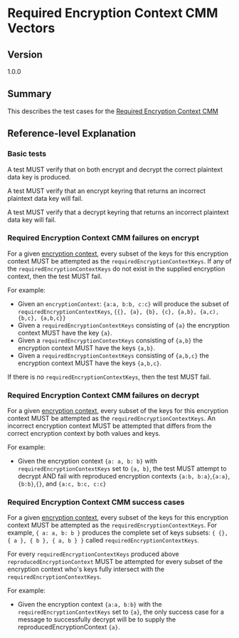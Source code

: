 [//]: # "Copyright Amazon.com Inc. or its affiliates. All Rights Reserved."
[//]: # "SPDX-License-Identifier: CC-BY-SA-4.0"

# Required Encryption Context CMM Vectors

## Version

1.0.0

## Summary

This describes the test cases for the [Required Encryption Context CMM](../../required-encryption-context-cmm.md)

## Reference-level Explanation

### Basic tests

A test MUST verify that on both encrypt and decrypt the correct
plaintext data key is produced.

A test MUST verify that an encrypt keyring that returns
an incorrect plaintext data key will fail.

A test MUST verify that a decrypt keyring that returns
an incorrect plaintext data key will fail.

### Required Encryption Context CMM failures on encrypt

For a given [encryption context](../../structures.md#encryption-context),
every subset of the keys for this encryption context
MUST be attempted as the `requiredEncryptionContextKeys`.
If any of the `requiredEncryptionContextKeys` do not exist in the
supplied encryption context, then the test MUST fail.

For example:

- Given an `encryptionContext`: `{a:a, b:b, c:c}` will produce the subset
  of `requiredEncryptionContextKeys`, `{{}, {a}, {b}, {c}, {a,b}, {a,c), {b,c}, {a,b,c}}`
- Given a `requiredEncryptionContextKeys` consisting of `{a}` the encryption context MUST
  have the key `{a}`.
- Given a `requiredEncryptionContextKeys` consisting of `{a,b}` the encryption context MUST
  have the keys `{a,b}`.
- Given a `requiredEncryptionContextKeys` consisting of `{a,b,c}` the encryption context MUST
  have the keys `{a,b,c}`.

If there is no `requiredEncryptionContextKeys`, then the test MUST fail.

### Required Encryption Context CMM failures on decrypt

For a given [encryption context](../../structures.md#encryption-context),
every subset of the keys for this encryption context
MUST be attempted as the `requiredEncryptionContextKeys`.
An incorrect encryption context
MUST be attempted that differs from the correct encryption context
by both values and keys.

For example:

- Given the encryption context `{a: a, b: b}` with
  `requiredEncryptionContextKeys` set to `{a, b}`, the test
  MUST attempt to decrypt AND fail with reproduced encryption contexts
  `{a:b, b:a}`,`{a:a}`, `{b:b}`,`{}`, and `{a:c, b:c, c:c}`

### Required Encryption Context CMM success cases

For a given [encryption context](../../structures.md#encryption-context),
every subset of the keys for this encryption context
MUST be attempted as the `requiredEncryptionContextKeys`.
For example, `{ a: a, b: b }` produces the complete set of keys subsets: `{ {}, { a }, { b }, { a, b } }` called `requiredEncryptionContextKeys`.

For every `requiredEncryptionContextKeys` produced above
`reproducedEncryptionContext` MUST be attempted
for every subset of the encryption context
who's keys fully intersect with the `requiredEncryptionContextKeys`.

For example:

- Given the encryption context `{a:a, b:b}` with the `requiredEncryptionContextKeys`
  set to `{a}`, the only success case for a message to successfully decrypt will be
  to supply the reproducedEncryptionContext `{a}`.
